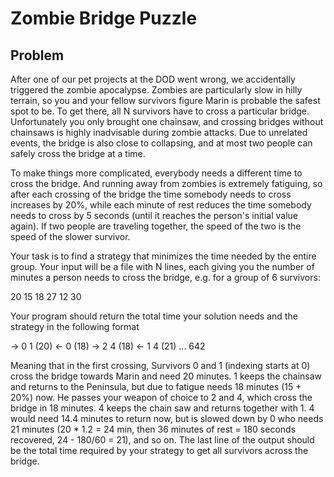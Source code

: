 # Zombie Bridge Puzzle

## Problem

After one of our pet projects at the DOD went wrong, we accidentally
triggered the zombie apocalypse. Zombies are particularly slow in
hilly terrain, so you and your fellow survivors figure Marin is
probable the safest spot to be. To get there, all N survivors have to
cross a particular bridge. Unfortunately you only brought one
chainsaw, and crossing bridges without chainsaws is highly inadvisable
during zombie attacks. Due to unrelated events, the bridge is also
close to collapsing, and at most two people can safely cross the
bridge at a time.

To make things more complicated, everybody needs a different time to
cross the bridge. And running away from zombies is extremely
fatiguing, so after each crossing of the bridge the time somebody
needs to cross increases by 20%, while each minute of rest reduces the
time somebody needs to cross by 5 seconds (until it reaches the
person's initial value again). If two people are traveling together,
the speed of the two is the speed of the slower survivor.

Your task is to find a strategy that minimizes the time needed by the
entire group. Your input will be a file with N lines, each giving you
the number of minutes a person needs to cross the bridge, e.g. for a
group of 6 survivors:

20
15
18
27
12
30

Your program should return the total time your solution needs and the
strategy in the following format

-> 0 1 (20)
<- 0 (18)
-> 2 4 (18)
<- 1 4 (21)
...
642

Meaning that in the first crossing, Survivors 0 and 1 (indexing starts
at 0) cross the bridge towards Marin and need 20 minutes. 1 keeps the
chainsaw and returns to the Peninsula, but due to fatigue needs 18
minutes (15 + 20%) now. He passes your weapon of choice to 2 and 4,
which cross the bridge in 18 minutes. 4 keeps the chain saw and
returns together with 1. 4 would need 14.4 minutes to return now, but
is slowed down by 0 who needs 21 minutes (20 * 1.2 = 24 min, then 36
minutes of rest = 180 seconds recovered, 24 - 180/60 = 21), and so on.
The last line of the output should be the total time required by your
strategy to get all survivors across the bridge.